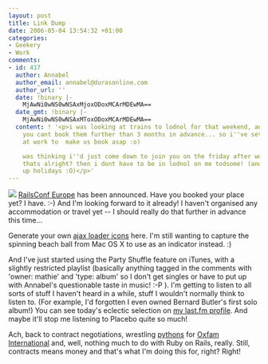 ```yaml
---
layout: post
title: Link Dump
date: 2006-05-04 13:54:32 +01:00
categories:
- Geekery
- Work
comments:
- id: 417
  author: Annabel
  author_email: annabel@durasonline.com
  author_url: ''
  date: !binary |-
    MjAwNi0wNS0wNSAxMjoxODoxMCArMDEwMA==
  date_gmt: !binary |-
    MjAwNi0wNS0wNSAxMToxODoxMCArMDEwMA==
  content: ! '<p>i was looking at trains to lodnol for that weekend, and aparently
    you cant book them further than 3 months in advance... so i''ve set up a reminder
    at work to  make us book asap :o)

    was thinking i''d just come down to join you on the friday after work though if
    thats alright? then i dont have to be in lodnol on me todsome! (and it wont take
    up holidays :O)</p>'
---
```

<img src="http://woss.name/dist/railsconf-europe-attendee.png" class="alignleft" /> [RailsConf Europe](http://europe.railsconf.org/) has been announced.  Have you booked your place yet?  I have.  :-)  And I'm looking forward to it already!  I haven't organised any accommodation or travel yet -- I should really do that further in advance this time...

Generate your own [ajax loader icons](http://www.ajaxload.info/) here.  I'm still wanting to capture the spinning beach ball from Mac OS X to use as an indicator instead. :)

And I've just started using the Party Shuffle feature on iTunes, with a slightly restricted playlist (basically anything tagged in the comments with 'owner: mathie' and 'type: album' so I don't get singles or have to put up with Annabel's questionable taste in music! :-P ).  I'm getting to listen to all sorts of stuff I haven't heard in a while, stuff I wouldn't normally think to listen to.  (For example, I'd forgotten I even owned Bernard Butler's first solo album!)  You can see today's eclectic selection on [my last.fm profile](http://www.last.fm/user/mathie_wossname).  And maybe it'll stop me listening to Placebo quite so much!

Ach, back to contract negotiations, wrestling [pythons](http://www.python.org/) for [Oxfam International](http://www.oxfam.org/) and, well, nothing much to do with Ruby on Rails, really.  Still, contracts means money and that's what I'm doing this for, right?  Right!
